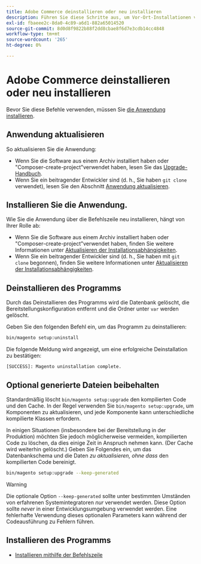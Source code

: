 ```yaml
---
title: Adobe Commerce deinstallieren oder neu installieren
description: Führen Sie diese Schritte aus, um Vor-Ort-Installationen von Adobe Commerce zu deinstallieren und neu zu installieren.
exl-id: fbaeee2c-8da0-4c89-a6d1-882a65014520
source-git-commit: 8d0d8f9822b88f2dd8cbae8f6d7e3cdb14cc4848
workflow-type: tm+mt
source-wordcount: '265'
ht-degree: 0%

---
```


# Adobe Commerce deinstallieren oder neu installieren

Bevor Sie diese Befehle verwenden, müssen Sie [die Anwendung installieren](../tutorials/install.md).

## Anwendung aktualisieren

So aktualisieren Sie die Anwendung:

* Wenn Sie die Software aus einem Archiv installiert haben oder &quot;Composer-create-project&quot;verwendet haben, lesen Sie das [Upgrade-Handbuch](../../upgrade/overview.md).
* Wenn Sie ein beitragender Entwickler sind (d. h., Sie haben `git clone` verwendet), lesen Sie den Abschnitt [Anwendung aktualisieren](../../upgrade/developer/git-installs.md).

## Installieren Sie die Anwendung.

Wie Sie die Anwendung über die Befehlszeile neu installieren, hängt von Ihrer Rolle ab:

* Wenn Sie die Software aus einem Archiv installiert haben oder &quot;Composer-create-project&quot;verwendet haben, finden Sie weitere Informationen unter [Aktualisieren der Installationsabhängigkeiten](https://developer.adobe.com/commerce/contributor/guides/install/update-dependencies/).
* Wenn Sie ein beitragender Entwickler sind (d. h., Sie haben mit `git clone` begonnen), finden Sie weitere Informationen unter [Aktualisieren der Installationsabhängigkeiten](https://developer.adobe.com/commerce/contributor/guides/install/update-dependencies/).

## Deinstallieren des Programms

Durch das Deinstallieren des Programms wird die Datenbank gelöscht, die Bereitstellungskonfiguration entfernt und die Ordner unter `var` werden gelöscht.

Geben Sie den folgenden Befehl ein, um das Programm zu deinstallieren:

```bash
bin/magento setup:uninstall
```

Die folgende Meldung wird angezeigt, um eine erfolgreiche Deinstallation zu bestätigen:

```terminal
[SUCCESS]: Magento uninstallation complete.
```

## Optional generierte Dateien beibehalten

Standardmäßig löscht `bin/magento setup:upgrade` den kompilierten Code und den Cache. In der Regel verwenden Sie `bin/magento setup:upgrade`, um Komponenten zu aktualisieren, und jede Komponente kann unterschiedliche kompilierte Klassen erfordern.

In einigen Situationen (insbesondere bei der Bereitstellung in der Produktion) möchten Sie jedoch möglicherweise vermeiden, kompilierten Code zu löschen, da dies einige Zeit in Anspruch nehmen kann. (Der Cache wird weiterhin gelöscht.) Geben Sie Folgendes ein, um das Datenbankschema und die Daten *zu aktualisieren, ohne dass* den kompilierten Code bereinigt.

```bash
bin/magento setup:upgrade --keep-generated
```

>[!WARNING]
>
>Die optionale Option `--keep-generated` sollte unter bestimmten Umständen von erfahrenen Systemintegratoren *nur* verwendet werden. Diese Option sollte *never* in einer Entwicklungsumgebung verwendet werden. Eine fehlerhafte Verwendung dieses optionalen Parameters kann während der Codeausführung zu Fehlern führen.

## Installieren des Programms

* [Installieren mithilfe der Befehlszeile](../advanced.md)
